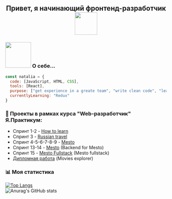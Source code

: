 <h2 style="text-align:center"> Привет, я начинающий фронтенд-разработчик <img src="https://media4.giphy.com/media/MeJgB3yMMwIaHmKD4z/giphy.gif?cid=ecf05e47ikasesu87h8f45t34ogg6y0xqw80sae1lc0zge0p&rid=giphy.gif&ct=g" width="70"></h2>

### <img src="https://media2.giphy.com/media/hpXdHPfFI5wTABdDx9/giphy.gif?cid=790b7611eb20229dcbb5609191742920118c93c053137df0&rid=giphy.gif&ct=g" width="80"> О себе...  

```javascript
const natalia = {
  code: [JavaScript, HTML, CSS],
  tools: [React],
  purpose: ["get experience in a greate team", "write clean code", "learn TypeScript"],
  currentlyLearning: "Redux"
}
```

### 📝 Проекты в рамках курса "Web-разработчик" Я.Практикум:

- Спринт 1-2 - [How to learn](https://github.com/NataSmit/how-to-learn)
- Спринт 3 - [Russian travel](https://github.com/NataSmit/russian-travel)
- Спринт 4-5-6-7-8-9 - [Mesto](https://github.com/NataSmit/mesto)
- Спринт 13-14 - [Mesto](https://github.com/NataSmit/express-mesto-gha) (Backend for Mesto)
- Спринт 15 - [Mesto Fullstack](https://github.com/NataSmit/react-mesto-api-full) (Mesto fullstack)
- [Дипломная работа](https://github.com/NataSmit/movies-explorer-frontend/tree/level-3) (Movies explorer)  

### :bar_chart: Моя статистика

[![Top Langs](https://github-readme-stats.vercel.app/api/top-langs/?username=NataSmit&layout=compact&theme=swift)](https://github.com/anuraghazra/github-readme-stats)  
![Anurag's GitHub stats](https://github-readme-stats.vercel.app/api?username=NataSmit&show_icons=true&theme=swift&hide=stars,contribs)

<!--
**NataSmit/NataSmit** is a ✨ _special_ ✨ repository because its `README.md` (this file) appears on your GitHub profile.

Here are some ideas to get you started:

- 🔭 I’m currently working on ...
- 🌱 I’m currently learning ...
- 👯 I’m looking to collaborate on ...
- 🤔 I’m looking for help with ...
- 💬 Ask me about ...
- 📫 How to reach me: ...
- 😄 Pronouns: ...
- ⚡ Fun fact: ...
-->
